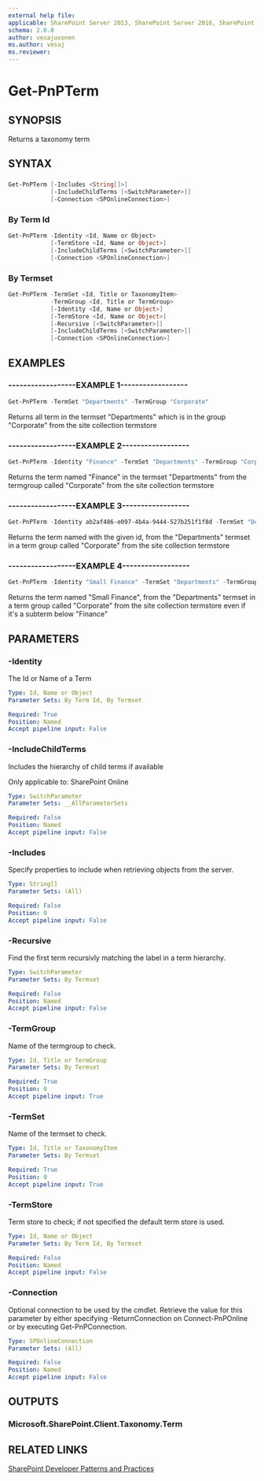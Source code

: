 ```yaml
---
external help file:
applicable: SharePoint Server 2013, SharePoint Server 2016, SharePoint Online
schema: 2.0.0
author: vesajuvonen
ms.author: vesaj
ms.reviewer:
---
```

# Get-PnPTerm

## SYNOPSIS
Returns a taxonomy term

## SYNTAX 

### 
```powershell
Get-PnPTerm [-Includes <String[]>]
            [-IncludeChildTerms [<SwitchParameter>]]
            [-Connection <SPOnlineConnection>]
```

### By Term Id
```powershell
Get-PnPTerm -Identity <Id, Name or Object>
            [-TermStore <Id, Name or Object>]
            [-IncludeChildTerms [<SwitchParameter>]]
            [-Connection <SPOnlineConnection>]
```

### By Termset
```powershell
Get-PnPTerm -TermSet <Id, Title or TaxonomyItem>
            -TermGroup <Id, Title or TermGroup>
            [-Identity <Id, Name or Object>]
            [-TermStore <Id, Name or Object>]
            [-Recursive [<SwitchParameter>]]
            [-IncludeChildTerms [<SwitchParameter>]]
            [-Connection <SPOnlineConnection>]
```

## EXAMPLES

### ------------------EXAMPLE 1------------------
```powershell
Get-PnPTerm -TermSet "Departments" -TermGroup "Corporate"
```

Returns all term in the termset "Departments" which is in the group "Corporate" from the site collection termstore

### ------------------EXAMPLE 2------------------
```powershell
Get-PnPTerm -Identity "Finance" -TermSet "Departments" -TermGroup "Corporate"
```

Returns the term named "Finance" in the termset "Departments" from the termgroup called "Corporate" from the site collection termstore

### ------------------EXAMPLE 3------------------
```powershell
Get-PnPTerm -Identity ab2af486-e097-4b4a-9444-527b251f1f8d -TermSet "Departments" -TermGroup "Corporate"
```

Returns the term named with the given id, from the "Departments" termset in a term group called "Corporate" from the site collection termstore

### ------------------EXAMPLE 4------------------
```powershell
Get-PnPTerm -Identity "Small Finance" -TermSet "Departments" -TermGroup "Corporate" -Recursive
```

Returns the term named "Small Finance", from the "Departments" termset in a term group called "Corporate" from the site collection termstore even if it's a subterm below "Finance"

## PARAMETERS

### -Identity
The Id or Name of a Term

```yaml
Type: Id, Name or Object
Parameter Sets: By Term Id, By Termset

Required: True
Position: Named
Accept pipeline input: False
```

### -IncludeChildTerms
Includes the hierarchy of child terms if available

Only applicable to: SharePoint Online

```yaml
Type: SwitchParameter
Parameter Sets: __AllParameterSets

Required: False
Position: Named
Accept pipeline input: False
```

### -Includes
Specify properties to include when retrieving objects from the server.

```yaml
Type: String[]
Parameter Sets: (All)

Required: False
Position: 0
Accept pipeline input: False
```

### -Recursive
Find the first term recursivly matching the label in a term hierarchy.

```yaml
Type: SwitchParameter
Parameter Sets: By Termset

Required: False
Position: Named
Accept pipeline input: False
```

### -TermGroup
Name of the termgroup to check.

```yaml
Type: Id, Title or TermGroup
Parameter Sets: By Termset

Required: True
Position: 0
Accept pipeline input: True
```

### -TermSet
Name of the termset to check.

```yaml
Type: Id, Title or TaxonomyItem
Parameter Sets: By Termset

Required: True
Position: 0
Accept pipeline input: True
```

### -TermStore
Term store to check; if not specified the default term store is used.

```yaml
Type: Id, Name or Object
Parameter Sets: By Term Id, By Termset

Required: False
Position: Named
Accept pipeline input: False
```

### -Connection
Optional connection to be used by the cmdlet. Retrieve the value for this parameter by either specifying -ReturnConnection on Connect-PnPOnline or by executing Get-PnPConnection.

```yaml
Type: SPOnlineConnection
Parameter Sets: (All)

Required: False
Position: Named
Accept pipeline input: False
```

## OUTPUTS

### Microsoft.SharePoint.Client.Taxonomy.Term

## RELATED LINKS

[SharePoint Developer Patterns and Practices](https://aka.ms/sppnp)
